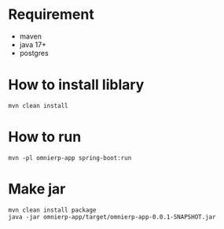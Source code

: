 
# Requirement
- maven
- java 17+
- postgres 
# How to install liblary
``mvn clean install``
# How to run
```mvn -pl omnierp-app spring-boot:run```
# Make jar
```mvn clean install package```<br>
```java -jar omnierp-app/target/omnierp-app-0.0.1-SNAPSHOT.jar```